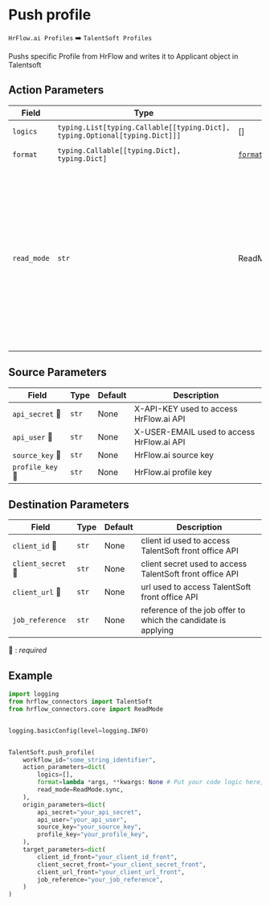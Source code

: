 # Push profile
`HrFlow.ai Profiles` :arrow_right: `TalentSoft Profiles`

Pushs specific Profile from HrFlow and writes it to Applicant object in Talentsoft



## Action Parameters

| Field | Type | Default | Description |
| ----- | ---- | ------- | ----------- |
| `logics`  | `typing.List[typing.Callable[[typing.Dict], typing.Optional[typing.Dict]]]` | [] | List of logic functions |
| `format`  | `typing.Callable[[typing.Dict], typing.Dict]` | [`format_info_ts_applicant`](../connector.py#L378) | Formatting function |
| `read_mode`  | `str` | ReadMode.sync | If 'incremental' then `read_from` of the last run is given to Origin Warehouse during read. **The actual behavior depends on implementation of read**. In 'sync' mode `read_from` is neither fetched nor given to Origin Warehouse during read. |

## Source Parameters

| Field | Type | Default | Description |
| ----- | ---- | ------- | ----------- |
| `api_secret` :red_circle: | `str` | None | X-API-KEY used to access HrFlow.ai API |
| `api_user` :red_circle: | `str` | None | X-USER-EMAIL used to access HrFlow.ai API |
| `source_key` :red_circle: | `str` | None | HrFlow.ai source key |
| `profile_key` :red_circle: | `str` | None | HrFlow.ai profile key |

## Destination Parameters

| Field | Type | Default | Description |
| ----- | ---- | ------- | ----------- |
| `client_id` :red_circle: | `str` | None | client id used to access TalentSoft front office API |
| `client_secret` :red_circle: | `str` | None | client secret used to access TalentSoft front office API |
| `client_url` :red_circle: | `str` | None | url used to access TalentSoft front office API |
| `job_reference`  | `str` | None | reference of the job offer to which the candidate is applying |

:red_circle: : *required*

## Example

```python
import logging
from hrflow_connectors import TalentSoft
from hrflow_connectors.core import ReadMode


logging.basicConfig(level=logging.INFO)


TalentSoft.push_profile(
    workflow_id="some_string_identifier",
    action_parameters=dict(
        logics=[],
        format=lambda *args, **kwargs: None # Put your code logic here,
        read_mode=ReadMode.sync,
    ),
    origin_parameters=dict(
        api_secret="your_api_secret",
        api_user="your_api_user",
        source_key="your_source_key",
        profile_key="your_profile_key",
    ),
    target_parameters=dict(
        client_id_front="your_client_id_front",
        client_secret_front="your_client_secret_front",
        client_url_front="your_client_url_front",
        job_reference="your_job_reference",
    )
)
```